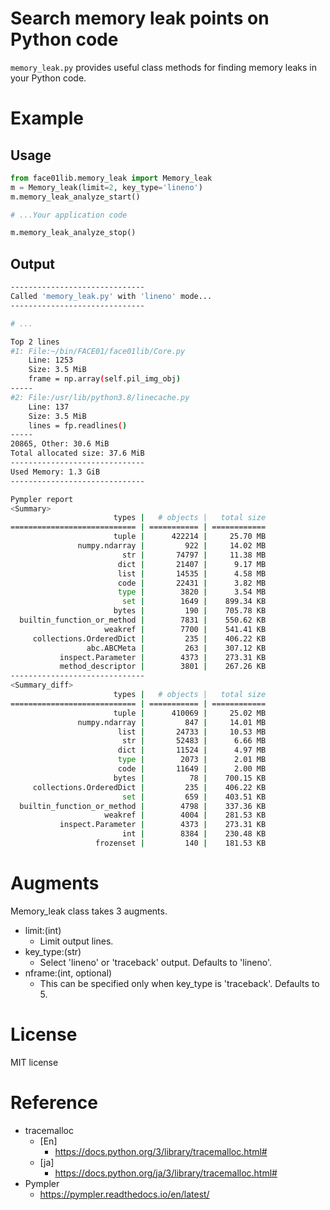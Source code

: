 # Search memory leak points on Python code
`memory_leak.py` provides useful class methods for finding memory leaks in your Python code.

# Example
## Usage
```python
from face01lib.memory_leak import Memory_leak
m = Memory_leak(limit=2, key_type='lineno')
m.memory_leak_analyze_start()

# ...Your application code

m.memory_leak_analyze_stop()
```
## Output
```bash
------------------------------
Called 'memory_leak.py' with 'lineno' mode...
------------------------------

# ...

Top 2 lines
#1: File:~/bin/FACE01/face01lib/Core.py
    Line: 1253
    Size: 3.5 MiB
    frame = np.array(self.pil_img_obj)
-----
#2: File:/usr/lib/python3.8/linecache.py
    Line: 137
    Size: 3.5 MiB
    lines = fp.readlines()
-----
20865, Other: 30.6 MiB
Total allocated size: 37.6 MiB
------------------------------
Used Memory: 1.3 GiB
------------------------------

Pympler report
<Summary>
                       types |   # objects |   total size
============================ | =========== | ============
                       tuple |      422214 |     25.70 MB
               numpy.ndarray |         922 |     14.02 MB
                         str |       74797 |     11.38 MB
                        dict |       21407 |      9.17 MB
                        list |       14535 |      4.58 MB
                        code |       22431 |      3.82 MB
                        type |        3820 |      3.54 MB
                         set |        1649 |    899.34 KB
                       bytes |         190 |    705.78 KB
  builtin_function_or_method |        7831 |    550.62 KB
                     weakref |        7700 |    541.41 KB
     collections.OrderedDict |         235 |    406.22 KB
                 abc.ABCMeta |         263 |    307.12 KB
           inspect.Parameter |        4373 |    273.31 KB
           method_descriptor |        3801 |    267.26 KB
------------------------------
<Summary_diff>
                       types |   # objects |   total size
============================ | =========== | ============
                       tuple |      410069 |     25.02 MB
               numpy.ndarray |         847 |     14.01 MB
                        list |       24733 |     10.53 MB
                         str |       52483 |      6.66 MB
                        dict |       11524 |      4.97 MB
                        type |        2073 |      2.01 MB
                        code |       11649 |      2.00 MB
                       bytes |          78 |    700.15 KB
     collections.OrderedDict |         235 |    406.22 KB
                         set |         659 |    403.51 KB
  builtin_function_or_method |        4798 |    337.36 KB
                     weakref |        4004 |    281.53 KB
           inspect.Parameter |        4373 |    273.31 KB
                         int |        8384 |    230.48 KB
                   frozenset |         140 |    181.53 KB
```

# Augments
Memory_leak class takes 3 augments.
- limit:(int)
  - Limit output lines.
- key_type:(str)
  - Select 'lineno' or 'traceback' output. Defaults to 'lineno'.
- nframe:(int, optional)
  - This can be specified only when key_type is 'traceback'. Defaults to 5.

# License
MIT license

# Reference
- tracemalloc
    - [En]
        - https://docs.python.org/3/library/tracemalloc.html#
    - [ja]
        - https://docs.python.org/ja/3/library/tracemalloc.html#
- Pympler
    - https://pympler.readthedocs.io/en/latest/